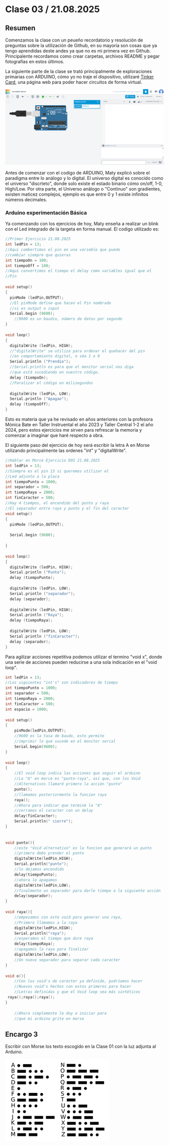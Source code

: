 # Clase 03 / 21.08.2025
## Resumen
Comenzamos la clase con un peueño recordatorio y resolución de preguntas sobre la utilización de Github, en su mayoría son cosas que ya tengo aprendidas deste andes ya que no es mi primera vez en Github.
Principalente recordamos como crear carpetas, archivos README y pegar fotografías en estos últimos.

La siguiente parte de la clase se trató principalmente de exploraciones primarias con ARDUINO, cómo yo no traje el dispositivo, utilizaré [Tinker Card](https://www.tinkercad.com/things/1jfkEjWRtGt/editel), una página web para poder hacer circuitos de forma virtual.

![Tinkercad](ImagenesClase03/TinKerCad.png)

Antes de comenzar con el codigo de ARDUINO, Maty explicó sobre el paradigma entre lo análogo y lo digital. 
El universo digital es conocido como el universo "discrteto", donde solo existe el estado binario cómo on/off, 1-0, High/Low.
Por otra parte, el Universo análogo o "Continuo" son gradientes, existen maticez complejos, ejemplo es que entre 0 y 1 existe infinitos números decimales.

### Arduino experimentación Básica

Ya comenzando con los ejercicios de hoy, Maty enseña a realizar un blink con el Led integrado de la targeta en forma manual. 
El codigo utilizado es:
```cpp
//Primer Ejercicio 21.08.2025
int ledPin = 13;
//Aqui combertimos el pin en una varieble que puedo 
//cambiar siempre que quieras
int tiempoOn = 100;
int tiempoOff = 100;
//Aquí convertimos el tiempo el delay como variables igual que el 
//Pin

void setup()
{
  pinMode (ledPin,OUTPUT); 
  //El pinMode define que hacen el Pin nombrado
  //si es output o input
  Serial.begin (9600);
    //9600 es un baudio, número de datos por segundo
}

void loop()
{
  digitalWrite (ledPin, HIGH);
  //"digitalWrite" se utiliza para ordenar el quehacer del pin 
  //en comportamiento digital, o séa 1 o 0
  Serial.println ("Prendio");
  //Serial.println es para que el monitor serial nos diga
  //que está sucediendo en nuestro código.
  delay (tiempoOn);
  //Paralizar el código en milisegundos
  
  digitalWrite (ledPin, LOW);
  Serial.println ("Apagao"); 
  delay (tiempoOff);
}
```
Esto es materia que ya he revisado en años anteriores con la profesora Mónica Bate en Taller Instruental el año 2023 y Taller Central 1-2 el año 2024, pero estos ejercicios me sirven para refrescar la memoria y comenzar a imaginar que haré respecto a obra.

El siguiente paso del ejercicio de hoy será escribir la letra A en Morse utilizando principalmente las ordenes "int" y "digitalWrite".

```cpp
//Hablar en Morce Ejercicio DOS 21.08.2025
int ledPin = 13;
//Siempre es el pin 13 si queremos utilizar el 
//Led adjunto a la placa
int tiempoPunto = 1000;
int separador = 500;
int tiempoRaya = 2000;
int finCaracter = 500;
//Hay 4 tiempos, el encendido del punto y raya
//El separador entre raya y punto y el fin del caracter
void setup()
{
  pinMode (ledPin,OUTPUT); 
  
  Serial.begin (9600);
    
}

void loop()
{
  digitalWrite (ledPin, HIGH);
  Serial.println ("Punto");
  delay (tiempoPunto);

  digitalWrite (ledPin, LOW);
  Serial.println ("separador"); 
  delay (separador);
  
  digitalWrite (ledPin, HIGH);
  Serial.println ("Raya");
  delay (tiempoRaya);
  
  digitalWrite (ledPin, LOW);
  Serial.println ("finCaracter"); 
  delay (separador);
}
```

Para agilizar acciones repetitiva podemos utilizar el termino "void x", donde una serie de acciones pueden reducirse a una sola indicación en el "void loop".

```cpp
int ledPin = 13;
//Los siguientes "int's" son indicadores de tiempo
int tiempoPunto = 1000;
int separador = 500;
int tiempoRaya = 2000;
int finCaracter = 500;
int espacio = 1000;

void setup()
{
    pinMode(ledPin,OUTPUT);
    //9600 es la tasa de baudo, esto permite 
  	//imprimir lo que sucede en el monitor serial
    Serial.begin(9600);
}

void loop()
{
    //El void loop indica las acciones que seguir el arduino
    //La "A" en morce es "punto-raya", así que, con los Void 
  	//Alternativos llamaré primero la acción "punto"
    punto();
    //llamamos posteriormente la funcion raya
    raya();
    //Ahora para indicar que terminé la "A"
  	//cerramos el caracter con un delay
    delay(finCaracter);
    Serial.println(" cierre");
}


void punto(){
    //este "Void alternativo" es la funcion que generará un punto
    //primero debo prender el punto
    digitalWrite(ledPin,HIGH);
    Serial.println("punto");
    //lo dejamos encendido
    delay(tiempoPunto);
    //ahora lo apagamos
    digitalWrite(ledPin,LOW);
    //finalmente un separador para darle tiempo a la siguiente acción
    delay(separador);
}

void raya(){
 	//empezamos con este void para generar una raya,
  	//Primero llamamos a la raya
    digitalWrite(ledPin,HIGH);
    Serial.println("raya");
    //esperamos el tiempo que dure raya
    delay(tiempoRaya);
    //apagamos la raya para finalizar
    digitalWrite(ledPin,LOW);
  	//Un nuevo separador para separar cada caracter
}

void o(){
  	//Con los void's de caracter ya definido, podríamos hacer 
  	//Nuevos void's hechos con estos primeros para hacer
  	//Letras definidas y que el Void loop sea más sintéticos
 raya();raya();raya();
}

	//Ahora simplemente le doy a iniciar para
	//que mi arduino grite en morse
```

## Encargo 3

Escribir con Morse los texto escogido en la Clase 01 con la luz adjunta al Arduino.

![Alfabeto en Morse](ImagenesClase03/Morse.png)

